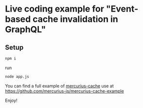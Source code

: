 # Live coding example for "Event-based cache invalidation in GraphQL"

## Setup

```bash
npm i
```

run

```bash
node app.js
```

You can find a full example of [mercurius-cache](https://github.com/mercurius-js/cache) use at https://github.com/mercurius-js/mercurius-cache-example

Enjoy!
